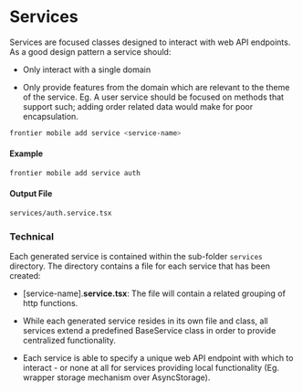 # Services

Services are focused classes designed to interact with web API endpoints. As a good design pattern a service should:

*   Only interact with a single domain

*   Only provide features from the domain which are relevant to the theme of the service. Eg. A user service should be focused on methods that support such; adding order related data would make for poor encapsulation.

```bash
frontier mobile add service <service-name>
```

#### Example
```bash
frontier mobile add service auth
```

#### Output File
```txt
services/auth.service.tsx
```

### Technical

Each generated service is contained within the sub-folder `services` directory. The directory contains a file for each service that has been created:

*   \[service-name\].**service.tsx**: The file will contain a related grouping of http functions.

*   While each generated service resides in its own file and class, all services extend a predefined BaseService class in order to provide centralized functionality.

*   Each service is able to specify a unique web API endpoint with which to interact - or none at all for services providing local functionality (Eg. wrapper storage mechanism over AsyncStorage).
